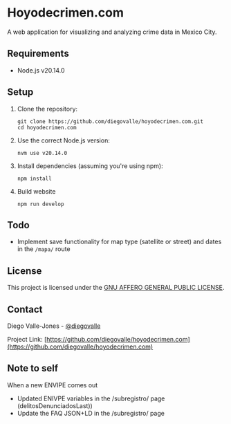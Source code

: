 # Hoyodecrimen.com

A web application for visualizing and analyzing crime data in Mexico City.

## Requirements

- Node.js v20.14.0

## Setup

1. Clone the repository:
   ```
   git clone https://github.com/diegovalle/hoyodecrimen.com.git
   cd hoyodecrimen.com
   ```

2. Use the correct Node.js version:
   ```
   nvm use v20.14.0
   ```

3. Install dependencies (assuming you're using npm):
   ```
   npm install
   ```
4. Build website
   ```
   npm run develop
   ```

## Todo

- Implement save functionality for map type (satellite or street) and dates in the `/mapa/` route

## License

This project is licensed under the [GNU AFFERO GENERAL PUBLIC LICENSE](LICENSE).

## Contact

Diego Valle-Jones - [@diegovalle](https://twitter.com/diegovalle)

Project Link: [https://github.com/diegovalle/hoyodecrimen.com](https://github.com/diegovalle/hoyodecrimen.com)

## Note to self

When a new ENVIPE comes out

- Updated ENIVPE variables in the /subregistro/ page (delitosDenunciadosLast))
- Update the FAQ JSON+LD in the /subregistro/ page
